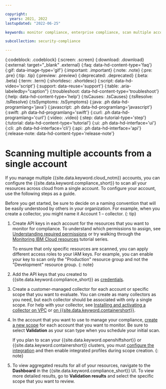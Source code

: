 ```yaml
---

copyright:
  years: 2021, 2022
lastupdated: "2022-06-25"

keywords: monitor compliance, enterprise compliance, scan multiple accounts

subcollection: security-compliance

---
```


{:codeblock: .codeblock}
{:screen: .screen}
{:download: .download}
{:external: target="_blank" .external}
{:faq: data-hd-content-type='faq'}
{:gif: data-image-type='gif'}
{:important: .important}
{:note: .note}
{:pre: .pre}
{:tip: .tip}
{:preview: .preview}
{:deprecated: .deprecated}
{:beta: .beta}
{:term: .term}
{:shortdesc: .shortdesc}
{:script: data-hd-video='script'}
{:support: data-reuse='support'}
{:table: .aria-labeledby="caption"}
{:troubleshoot: data-hd-content-type='troubleshoot'}
{:help: data-hd-content-type='help'}
{:tsCauses: .tsCauses}
{:tsResolve: .tsResolve}
{:tsSymptoms: .tsSymptoms}
{:java: .ph data-hd-programlang='java'}
{:javascript: .ph data-hd-programlang='javascript'}
{:swift: .ph data-hd-programlang='swift'}
{:curl: .ph data-hd-programlang='curl'}
{:video: .video}
{:step: data-tutorial-type='step'}
{:tutorial: data-hd-content-type='tutorial'}
{:ui: .ph data-hd-interface='ui'}
{:cli: .ph data-hd-interface='cli'}
{:api: .ph data-hd-interface='api'}
{:release-note: data-hd-content-type='release-note'}



# Scanning multiple accounts from a single account

If you manage multiple {{site.data.keyword.cloud_notm}} accounts, you can configure the {{site.data.keyword.compliance_short}} to scan all your resources across cloud from a single account. To configure your account, use the following steps as a guide.

Before you get started, be sure to decide on a naming convention that will be easily understood by others in your organization. For example, when you create a collector, you might name it Account 1 – collector.
{: tip}

1. Create API keys in each account for the resources that you want to monitor for compliance. To understand which permissions to assign, see [Understanding required permissions](/docs/security-compliance?topic=security-compliance-permissions) or try walking through the [Monitoring IBM Cloud resources](/docs/security-compliance?topic=security-compliance-ibm-credential) tutorial series.
   
   To ensure that only specific resources are scanned, you can apply different access roles to your IAM keys. For example, you can enable your key to scan only the "Production" resource group and not the "Development" resource group.
   {: note}

2. Add the API keys that you created to {{site.data.keyword.compliance_short}} as [credentials](/docs/security-compliance?topic=security-compliance-credentials).
3. Create a customer-managed collector for each account or specific scope that you want to evaluate. You can create as many collectors as you need, but each collector should be associated with only a single scope. For help with your collector, see [Installing and activating a collector on VPC](/docs/security-compliance?topic=security-compliance-collector-vpc) or [on {{site.data.keyword.containershort}}](/docs/security-compliance?topic=security-compliance-collector-iks).
4. In the account that you want to use to manage your compliance, [create a new scope](/docs/security-compliance?topic=security-compliance-scopes) for each account that you want to monitor. Be sure to select **Validation** as your scan type when you schedule your initial scan.
   
   If you plan to scan your {{site.data.keyword.openshiftshort}} or {{site.data.keyword.containershort}} clusters, you must [configure the integration](/docs/security-compliance?topic=security-compliance-setup-osco) and then enable integrated profiles during scope creation.
   {: note}

5. To view aggregated results for all of your resources, navigate to the **Dashboard** in the {{site.data.keyword.compliance_short}} UI. To view more detailed results, go to **Validation results** and select the specific scope that you want to review.

